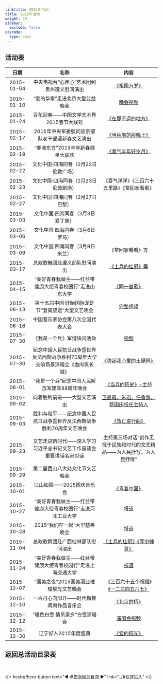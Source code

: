 ```yaml
---
linktitle: 2015年活动
title: 2015年活动
weight: 30
sidebar:
  exclude: false
cascade:
  type: docs
---
```


## 活动表

|日期|名称|内容|
|:-----:|:-----:|:-----:|
|2015-01-04|中央电视台“心连心”艺术团到贵州遵义慰问演出|[《祖国万岁》](../2015/20150104/)|
|2015-01-10|“爱的华章”走进北京大型公益晚会|[晚会视频](../2015/20150110/)|
|2015-01-24|百花迎春——中国文学艺术界2015春节大联欢|[《在那不远的地方》](../2015/20150124/)|
|2015-02-17|2015年中央军委慰问驻京部队老干部迎新春文艺演出|[《当兵前的那晚上》](../2015/20150217/)|
|2015-02-19|“春满东方”2015羊年新春群星大联欢|[《喜气羊年好岁月》](../2015/20150219/)|
|2015-02-22|文化中国·四海同春（2月22日伦敦广场）||
|2015-02-23|文化中国·四海同春（2月23日伦敦剧场）|《喜气洋洋》《三百六十五里路》《常回家看看》|
|2015-02-27|文化中国·四海同春（2月27日巴黎）||
|2015-03-03|文化中国·四海同春（3月3日爱丁堡）||
|2015-03-06|文化中国·四海同春（3月6日罗马）||
|2015-03-09|文化中国·四海同春（3月9日米兰）|《常回家看看》等|
|2015-03-17|总政歌舞团赴遵义部队慰问演出|[《士兵的桂冠》等](https://www.sohu.com/a/6857321_124963)|
|2015-04-15|“美好青春我做主——红丝带健康大使青春校园行”走进山东大学|[《同一首歌》](https://www.view.sdu.edu.cn/info/1102/48996.htm)|
|2015-06-13|第十五届中国·盱眙国际龙虾节“登高望远”大型文艺晚会|[完整视频](../2015/20150613/)|
|2015-06-16|中国音乐家协会第八次全国代表大会||
|2015-07-30|《我是一个兵》军博快闪活动|[视频](../2015/20150730-1/)|
|2015-07-30|纪念中国人民抗日战争暨世界反法西斯战争胜利70周年大型交响场景演唱会《血肉筑长城》|[《弹起我心爱的土琵琶》](../2015/20150730-2/)|
|2015-08-01|“我是一个兵”纪念中国人民解放军建军88周年晚会|[《当兵的历史》+主持](../2015/20150801/)|
|2015-09-02|向着胜利前进——大型文艺演出|[卫晨霞、朱迅、任鲁豫、蔡国庆担任主持人](../2015/20150902/)|
|2015-09-03|胜利与和平——纪念中国人民抗日战争暨世界反法西斯战争胜利70周年文艺晚会|[《救亡进行曲》](../2015/20150903/)|
|2015-09-23|文艺走进新时代——深入学习习近平总书记文艺工作座谈会重要讲话名家对话|主持第三场对话“创作无愧于民族和时代的文艺精品——为人民抒写，为人民抒情”|
|2015-09-29|第二届西山八大处文化节文艺晚会||
|2015-10-01|江山如画——2015国庆音乐会|[《青春中国》](../2015/20151001/)|
|2015-10-27|“美好青春我做主——红丝带健康大使青春校园行”走进河北工业大学|[报道](https://mp.weixin.qq.com/s/FvIKxp7gMNXFUjpZ8c0KRw)|
|2015-10-28|2015“我们在一起”大型慈善晚会|[报道](https://ncaids.chinacdc.cn/sjazbr_10305/201511/t20151103_121650.htm)|
|2015-11-04|总政歌舞团赴广西桂林部队慰问演出|[《士兵的桂冠》《军中帅哥》](http://www.chinawriter.com.cn/bk/2015-12-28/84452.html)|
|2015-11-24|“美好青春我做主——红丝带健康大使青春校园行”走进上海交通大学|[报道](https://world.chinadaily.com.cn/2015-11/24/content_22513941.htm)|
|2015-12-07|“国美之夜”2015国美酒业璀璨星光文艺晚会|[《三百六十五个祝福》《一二三四五六七》](../2015/20151207/)|
|2015-12-10|一片丹心向阳开——时代楷模阎肃作品音乐会|[《北京的桥》](../2015/20151210/)|
|2015-12-12|“暖色白雪 情系家乡”白雪演唱会|[演唱会视频](../2015/20151212/)|
|2015-12-30|辽宁好人2015年度盛典|[《爱的阳光》](../2015/20151230/)|


## 返回总活动目录表

<br>

{{< hextra/hero-button text="◀ 点击返回总目录 ▶" link="../#快速进入" >}}